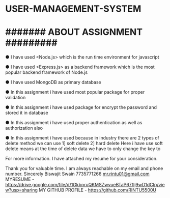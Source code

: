 # USER-MANAGEMENT-SYSTEM

# #######  ABOUT ASSIGNMENT ######### #

● I have used <Node.js> which is the run time environment for javascript

● I have used <Express.js> as a backend framework which is the most popular backend framework of Node.js 

● I have used MongoDB as primary database

● In this assignment i have used most popular package <joi> for proper validation 

● In this assignment i have used <bcrypt> package for encrypt the password and stored it in database

● In this assignment i have used proper authentication as well as authorization also

● In this assignment i have used <isDeleted key> because in industry there are 2 types of delete method we can use 
1] soft delete 
2] hard delete 
Here i have use soft delete means at the time of delete data we have to only change the key to <isDeleted : true>

For more information. I have attached my resume for your consideration.

Thank you for valuable time.
I am always reachable on my email and phone number.
Sincerely
Biswajit Swain
7735771266
mr.rintu01@gmail.com
MYRESUME - https://drive.google.com/file/d/1GkbnruQKMSZwvueBTaP67fIj9wD1dCIp/view?usp=sharing
MY GITHUB PROFILE - https://github.com/RINTU5500U 

